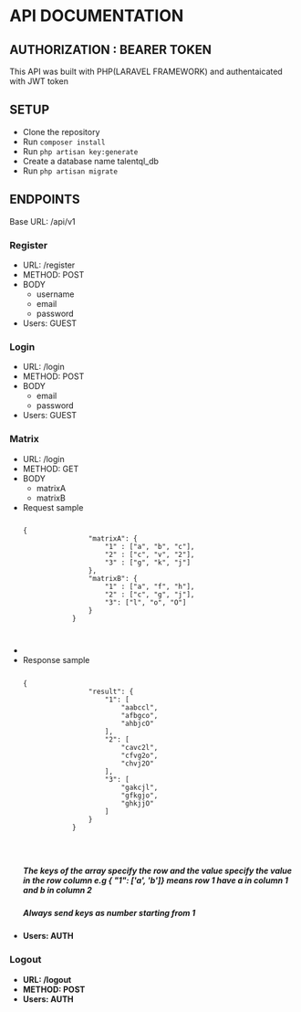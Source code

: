 <h1>API DOCUMENTATION</h1>
<h2>AUTHORIZATION : BEARER TOKEN</h1>
<p>This API was built with PHP(LARAVEL FRAMEWORK) and authentaicated with JWT token</p>

<h2>SETUP</h2>
<ul>
    <li>Clone the repository</li>  
    <li>Run <code>composer install</code></li>
    <li>Run <code>php artisan key:generate</code></li>
    <li>Create a database name talentql_db</li>
    <li>Run <code>php artisan migrate</code></li> 
</ul>
<h2>ENDPOINTS</h2>
<span>Base URL: /api/v1</span>
<div>
    <h3>Register</h3>
    <ul>
        <li>URL: <span>/register</span></li>  
        <li>METHOD: POST</li>
        <li>BODY
            <ul>
                <li>username</li>
                <li>email</li>
                <li>password</li>
            </ul>
        </li>
        <li>Users: GUEST</li>
    </ul>
</div>
<div>
    <h3>Login</h3>
    <ul>
        <li>URL: <span>/login</span></li>  
        <li>METHOD: POST</li>
        <li>BODY
            <ul>
                <li>email</li>
                <li>password</li>
            </ul>
        </li>
        <li>Users: GUEST</li>
    </ul>
</div>
<div>
    <h3>Matrix</h3>
    <ul>
        <li>URL: <span>/login</span></li>  
        <li>METHOD: GET</li>
        <li>BODY
            <ul>
                <li>matrixA</li>
                <li>matrixB</li>
            </ul>
        </li>
        <li>Request sample
        <code>
            <pre>{
                "matrixA": {
                    "1" : ["a", "b", "c"],
                    "2" : ["c", "v", "2"],
                    "3" : ["g", "k", "j"]
                },
                "matrixB": {
                    "1" : ["a", "f", "h"],
                    "2" : ["c", "g", "j"],
                    "3": ["l", "o", "O"]
                }
            }</pre>
        </code>
        <li>
        <li>Response sample
        <code>
            <pre>{
                "result": {
                    "1": [
                        "aabccl",
                        "afbgco",
                        "ahbjcO"
                    ],
                    "2": [
                        "cavc2l",
                        "cfvg2o",
                        "chvj2O"
                    ],
                    "3": [
                        "gakcjl",
                        "gfkgjo",
                        "ghkjjO"
                    ]
                }
            }</pre>
        </code>
        </li>
        <div>
            <h5>The keys of the array specify the row and the value specify the value in the row column e.g { "1": ['a', 'b']} means row 1 have a in column 1 and b in column 2</h5>
            <h5><b>Always send keys as number starting from 1<b></h5>
        </div>
        <li>Users: AUTH</li>
    </ul>
</div>
<div>
    <h3>Logout</h3>
    <ul>
        <li>URL: <span>/logout</span></li>  
        <li>METHOD: POST</li>
        <li>Users: AUTH</li>
    </ul>
</div>
